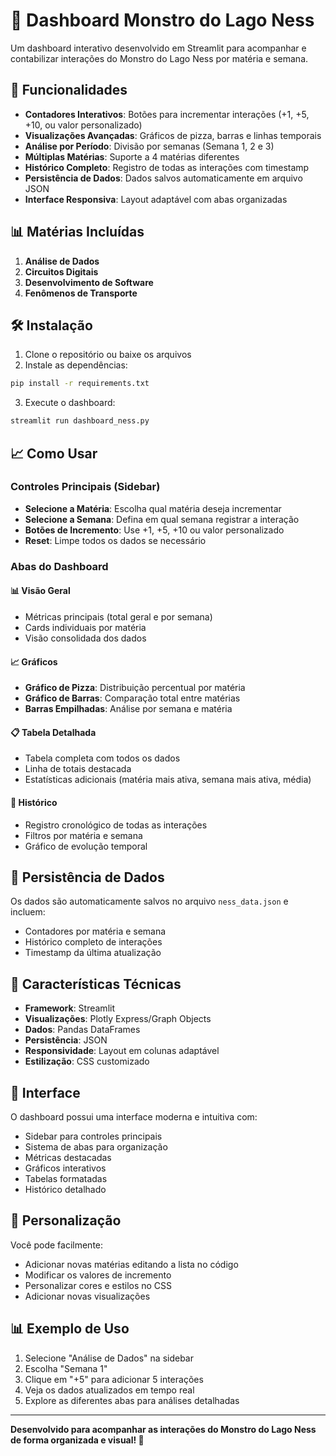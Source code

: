 # 🐉 Dashboard Monstro do Lago Ness

Um dashboard interativo desenvolvido em Streamlit para acompanhar e contabilizar interações do Monstro do Lago Ness por matéria e semana.

## 🚀 Funcionalidades

- **Contadores Interativos**: Botões para incrementar interações (+1, +5, +10, ou valor personalizado)
- **Visualizações Avançadas**: Gráficos de pizza, barras e linhas temporais
- **Análise por Período**: Divisão por semanas (Semana 1, 2 e 3)
- **Múltiplas Matérias**: Suporte a 4 matérias diferentes
- **Histórico Completo**: Registro de todas as interações com timestamp
- **Persistência de Dados**: Dados salvos automaticamente em arquivo JSON
- **Interface Responsiva**: Layout adaptável com abas organizadas

## 📊 Matérias Incluídas

1. **Análise de Dados**
2. **Circuitos Digitais**
3. **Desenvolvimento de Software**
4. **Fenômenos de Transporte**

## 🛠️ Instalação

1. Clone o repositório ou baixe os arquivos
2. Instale as dependências:
```bash
pip install -r requirements.txt
```

3. Execute o dashboard:
```bash
streamlit run dashboard_ness.py
```

## 📈 Como Usar

### Controles Principais (Sidebar)
- **Selecione a Matéria**: Escolha qual matéria deseja incrementar
- **Selecione a Semana**: Defina em qual semana registrar a interação
- **Botões de Incremento**: Use +1, +5, +10 ou valor personalizado
- **Reset**: Limpe todos os dados se necessário

### Abas do Dashboard

#### 📊 Visão Geral
- Métricas principais (total geral e por semana)
- Cards individuais por matéria
- Visão consolidada dos dados

#### 📈 Gráficos
- **Gráfico de Pizza**: Distribuição percentual por matéria
- **Gráfico de Barras**: Comparação total entre matérias
- **Barras Empilhadas**: Análise por semana e matéria

#### 📋 Tabela Detalhada
- Tabela completa com todos os dados
- Linha de totais destacada
- Estatísticas adicionais (matéria mais ativa, semana mais ativa, média)

#### 📜 Histórico
- Registro cronológico de todas as interações
- Filtros por matéria e semana
- Gráfico de evolução temporal

## 💾 Persistência de Dados

Os dados são automaticamente salvos no arquivo `ness_data.json` e incluem:
- Contadores por matéria e semana
- Histórico completo de interações
- Timestamp da última atualização

## 🎨 Características Técnicas

- **Framework**: Streamlit
- **Visualizações**: Plotly Express/Graph Objects
- **Dados**: Pandas DataFrames
- **Persistência**: JSON
- **Responsividade**: Layout em colunas adaptável
- **Estilização**: CSS customizado

## 📱 Interface

O dashboard possui uma interface moderna e intuitiva com:
- Sidebar para controles principais
- Sistema de abas para organização
- Métricas destacadas
- Gráficos interativos
- Tabelas formatadas
- Histórico detalhado

## 🔧 Personalização

Você pode facilmente:
- Adicionar novas matérias editando a lista no código
- Modificar os valores de incremento
- Personalizar cores e estilos no CSS
- Adicionar novas visualizações

## 📊 Exemplo de Uso

1. Selecione "Análise de Dados" na sidebar
2. Escolha "Semana 1"
3. Clique em "+5" para adicionar 5 interações
4. Veja os dados atualizados em tempo real
5. Explore as diferentes abas para análises detalhadas

---

**Desenvolvido para acompanhar as interações do Monstro do Lago Ness de forma organizada e visual! 🐉**
